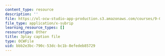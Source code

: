 ```yaml
---
content_type: resource
description: ''
file: https://ol-ocw-studio-app-production.s3.amazonaws.com/courses/9-00-introduction-to-psychology-fall-2004/bbb2e3bc790c53dcbc1b8efedeb85729_10505.vtt
file_type: application/x-subrip
learning_resource_types: []
resourcetype: Other
title: 3play caption file
type: OCWFile
uid: bbb2e3bc-790c-53dc-bc1b-8efedeb85729
---
```

